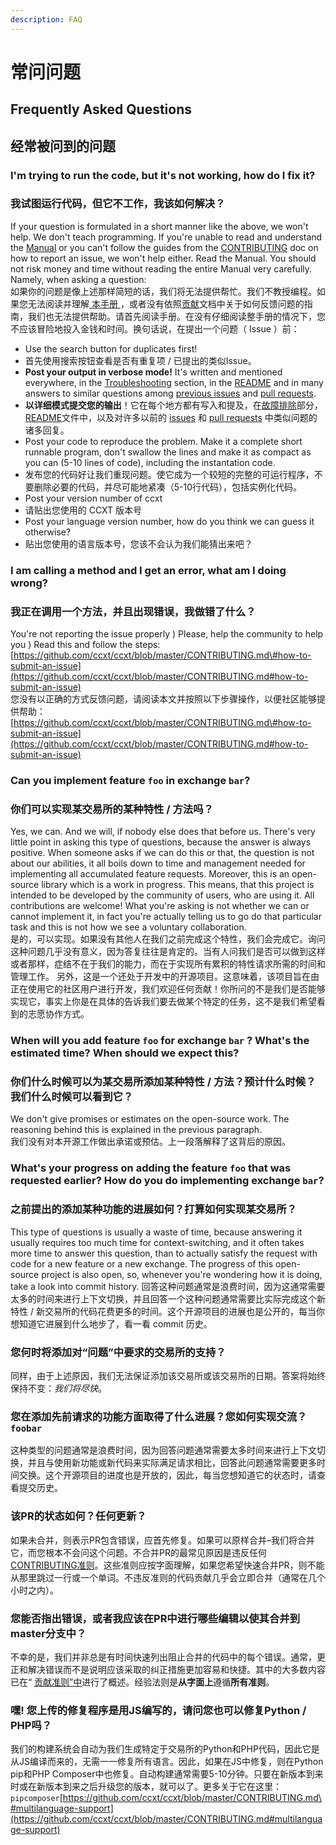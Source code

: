 ```yaml
---
description: FAQ
---
```


# 常问问题

## Frequently Asked Questions

## 经常被问到的问题

### I'm trying to run the code, but it's not working, how do I fix it?

### 我试图运行代码，但它不工作，我该如何解决？

If your question is formulated in a short manner like the above, we won't help. We don't teach programming. If you're unable to read and understand the [Manual](https://github.com/ccxt/ccxt/wiki) or you can't follow the guides from the [CONTRIBUTING](https://github.com/ccxt/ccxt/blob/master/CONTRIBUTING.md) doc on how to report an issue, we won't help either. Read the Manual. You should not risk money and time without reading the entire Manual very carefully. Namely, when asking a question:  
如果你的问题是像上述那样简短的话，我们将无法提供帮忙。我们不教授编程。如果您无法阅读并理解[ 本手册 ](https://github.com/ccxt/ccxt/wiki)，或者没有依照[贡献](https://github.com/ccxt/ccxt/blob/master/CONTRIBUTING.md)文档中关于如何反馈问题的指南，我们也无法提供帮助。请首先阅读手册。在没有仔细阅读整手册的情况下，您不应该冒险地投入金钱和时间。换句话说，在提出一个问题（ Issue ）前：  

* Use the search button for duplicates first!
* 首先使用搜索按钮查看是否有重复项 / 已提出的类似Issue。
* **Post your output in verbose mode!** It's written and mentioned everywhere, in the [Troubleshooting](https://github.com/ccxt/ccxt/wiki/Manual#troubleshooting) section, in the [README](https://github.com/ccxt/ccxt/blob/master/README.md) and in many answers to similar questions among [previous issues](https://github.com/ccxt/ccxt/issues) and [pull requests](https://github.com/ccxt/ccxt/pulls).
* **以详细模式提交您的输出**！它在每个地方都有写入和提及，在[故障排除](https://github.com/ccxt/ccxt/wiki/Manual#troubleshooting)部分，[README](https://github.com/ccxt/ccxt/blob/master/README.md)文件中，以及对许多以前的 [issues](https://github.com/ccxt/ccxt/issues) 和 [pull requests](https://github.com/ccxt/ccxt/pulls) 中类似问题的诸多回复。
* Post your code to reproduce the problem. Make it a complete short runnable program, don't swallow the lines and make it as compact as you can \(5-10 lines of code\), including the instantation code.
* 发布您的代码好让我们重现问题。使它成为一个较短的完整的可运行程序，不要删除必要的代码，并尽可能地紧凑（5-10行代码），包括实例化代码。
* Post your version number of ccxt
* 请贴出您使用的 CCXT 版本号
* Post your language version number, how do you think we can guess it otherwise?
* 贴出您使用的语言版本号，您该不会认为我们能猜出来吧？

### I am calling a method and I get an error, what am I doing wrong?

### 我正在调用一个方法，并且出现错误，我做错了什么？

You're not reporting the issue properly \) Please, help the community to help you \) Read this and follow the steps: [https://github.com/ccxt/ccxt/blob/master/CONTRIBUTING.md\#how-to-submit-an-issue](https://github.com/ccxt/ccxt/blob/master/CONTRIBUTING.md#how-to-submit-an-issue)  
您没有以正确的方式反馈问题，请阅读本文并按照以下步骤操作，以便社区能够提供帮助： [https://github.com/ccxt/ccxt/blob/master/CONTRIBUTING.md\#how-to-submit-an-issue](https://github.com/ccxt/ccxt/blob/master/CONTRIBUTING.md#how-to-submit-an-issue)

### Can you implement feature `foo` in exchange `bar`?

### 你们可以实现某交易所的某种特性 / 方法吗？

Yes, we can. And we will, if nobody else does that before us. There's very little point in asking this type of questions, because the answer is always positive. When someone asks if we can do this or that, the question is not about our abilities, it all boils down to time and management needed for implementing all accumulated feature requests. Moreover, this is an open-source library which is a work in progress. This means, that this project is intended to be developed by the community of users, who are using it. All contributions are welcome! What you're asking is not whether we can or cannot implement it, in fact you're actually telling us to go do that particular task and this is not how we see a voluntary collaboration.  
是的，可以实现。如果没有其他人在我们之前完成这个特性，我们会完成它。询问这种问题几乎没有意义，因为答复往往是肯定的。当有人问我们是否可以做到这样或者那样，症结不在于我们的能力，而在于实现所有累积的特性请求所需的时间和管理工作。 另外，这是一个还处于开发中的开源项目。这意味着，该项目旨在由正在使用它的社区用户进行开发，我们欢迎任何贡献！你所问的不是我们是否能够实现它，事实上你是在具体的告诉我们要去做某个特定的任务，这不是我们希望看到的志愿协作方式。

### When will you add feature `foo` for exchange `bar` ? What's the estimated time? When should we expect this?

### 你们什么时候可以为某交易所添加某种特性 / 方法？预计什么时候？我们什么时候可以看到它？

We don't give promises or estimates on the open-source work. The reasoning behind this is explained in the previous paragraph.  
我们没有对本开源工作做出承诺或预估。上一段落解释了这背后的原因。

### What's your progress on adding the feature `foo` that was requested earlier? How do you do implementing exchange `bar`?

### 之前提出的添加某种功能的进展如何？打算如何实现某交易所？

This type of questions is usually a waste of time, because answering it usually requires too much time for context-switching, and it often takes more time to answer this question, than to actually satisfy the request with code for a new feature or a new exchange. The progress of this open-source project is also open, so, whenever you're wondering how it is doing, take a look into commit history.     回答这种问题通常是浪费时间，因为这通常需要太多的时间来进行上下文切换，并且回答一个这种问题通常需要比实际完成这个新特性 / 新交易所的代码花费更多的时间。这个开源项目的进展也是公开的，每当你想知道它进展到什么地步了，看一看 commit 历史。

### 您何时将添加对“问题”中要求的交易所的支持？

同样，由于上述原因，我们无法保证添加该交易所或该交易所的日期。答案将始终保持不变：_我们将尽快_。

### 您在添加先前请求的功能方面取得了什么进展？您如何实现交流？`foobar`

这种类型的问题通常是浪费时间，因为回答问题通常需要太多时间来进行上下文切换，并且与使用新功能或新代码来实际满足请求相比，回答此问题通常需要更多时间交换。这个开源项目的进度也是开放的，因此，每当您想知道它的状态时，请查看提交历史。

### 该PR的状态如何？任何更新？

如果未合并，则表示PR包含错误，应首先修复。如果可以原样合并–我们将合并它，而您根本不会问这个问题。不合并PR的最常见原因是违反任何[CONTRIBUTING准则](https://github.com/ccxt/ccxt/blob/master/CONTRIBUTING.md#derived-exchange-classes)。这些准则应按字面理解，如果您希望快速合并PR，则不能从那里跳过一行或一个单词。不违反准则的代码贡献几乎会立即合并（通常在几个小时之内）。

### 您能否指出错误，或者我应该在PR中进行哪些编辑以使其合并到master分支中？

不幸的是，我们并非总是有时间快速列出阻止合并的代码中的每个错误。通常，更正和解决错误而不是说明应该采取的纠正措施更加容易和快捷。其中的大多数内容已在“ [贡献准则”中](https://github.com/ccxt/ccxt/blob/master/CONTRIBUTING.md#derived-exchange-classes)进行了概述。经验法则是**从字面上**遵循**所有准则**。

### 嘿! 您上传的修复程序是用JS编写的，请问您也可以修复Python / PHP吗？

我们的构建系统会自动为我们生成特定于交易所的Python和PHP代码，因此它是从JS编译而来的，无需一一修复所有语言。因此，如果在JS中修复，则在Python pip和PHP Composer中也修复。自动构建通常需要5-10分钟。只要在新版本到来时或在新版本到来之后升级您的版本，就可以了。更多关于它在这里：`pipcomposer`[https://github.com/ccxt/ccxt/blob/master/CONTRIBUTING.md\#multilanguage-support](https://github.com/ccxt/ccxt/blob/master/CONTRIBUTING.md#multilanguage-support)

